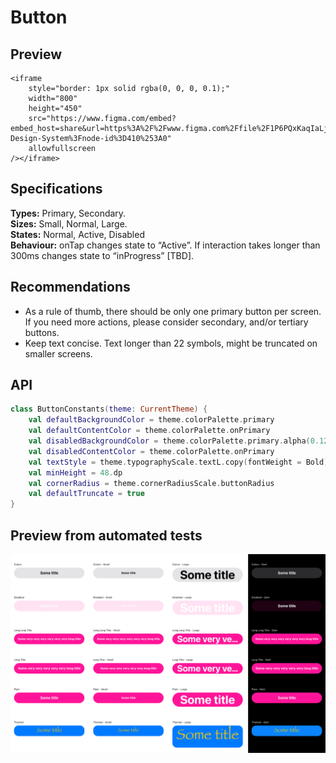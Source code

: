 # Button

## Preview

```{raw} html
<iframe
    style="border: 1px solid rgba(0, 0, 0, 0.1);"
    width="800"
    height="450"
    src="https://www.figma.com/embed?embed_host=share&url=https%3A%2F%2Fwww.figma.com%2Ffile%2F1P6PQxKaqIaLjxxfy1cFtH%2FMaaS-Design-System%3Fnode-id%3D410%253A0"
    allowfullscreen
/></iframe>
```


## Specifications
**Types:** Primary, Secondary.  
**Sizes:** Small, Normal, Large.  
**States:** Normal, Active, Disabled  
**Behaviour:** onTap changes state to “Active”. If interaction takes longer than 300ms changes state to “inProgress” [TBD].  

## Recommendations
- As a rule of thumb, there should be only one primary button per screen. If you need more actions, please consider secondary, and/or tertiary buttons.
- Keep text concise. Text longer than 22 symbols, might be truncated on smaller screens.

## API

[embedmd]:# (../../common/core/src/commonMain/kotlin/com/trafi/ui/component/internal/ButtonConstants.kt kotlin /class / $)
```kotlin
class ButtonConstants(theme: CurrentTheme) {
    val defaultBackgroundColor = theme.colorPalette.primary
    val defaultContentColor = theme.colorPalette.onPrimary
    val disabledBackgroundColor = theme.colorPalette.primary.alpha(0.12f)
    val disabledContentColor = theme.colorPalette.onPrimary
    val textStyle = theme.typographyScale.textL.copy(fontWeight = Bold)
    val minHeight = 48.dp
    val cornerRadius = theme.cornerRadiusScale.buttonRadius
    val defaultTruncate = true
}
```

## Preview from automated tests
![Button](../../ios/Tests/MaasTests/__Snapshots__/Components/Button.2x.png)
